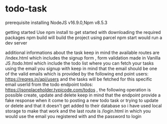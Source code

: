 # todo-task

prerequisite
installing NodeJS v16.9.0,Npm v8.5.3

getting started
Use npm install to get started with downloading the required packages
npm build will build the project using parcel
npm start would run a dev server

additional informations about the task
keep in mind the available routes are
/index.html
which includes the signup form , form validation made in Vanilla JS
/todo.html
which include the todo list where you can fetch your tasks using the email you signup with keep in mind that the email should be one of the valid emails which is
provided by the following end point users: https://reqres.in/api/users and the tasks will be fetched for this specific email userId from the todo endpoint
todos: https://jsonplaceholder.typicode.com/todos , the following operation is possible create, update and delete keep in mind that the endpoint provide a fake
response when it come to posting a new todo task or trying to update or delete and that it doesn't get added to their database so i have used local storage to make
that work
and the last route is /login.html in which you would use the email you registered with and the password to login

